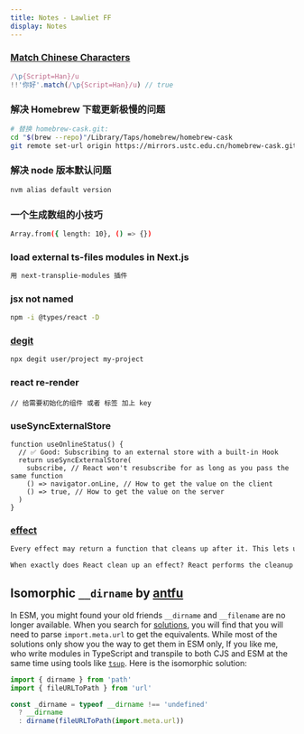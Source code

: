 ```yaml
---
title: Notes - Lawliet FF
display: Notes
---
```


### [Match Chinese Characters](https://antfu.me/posts/match-chinese-characters)

```js
/\p{Script=Han}/u
!!'你好'.match(/\p{Script=Han}/u) // true
```

### 解决 Homebrew 下载更新极慢的问题

```bash
# 替换 homebrew-cask.git:
cd "$(brew --repo)"/Library/Taps/homebrew/homebrew-cask
git remote set-url origin https://mirrors.ustc.edu.cn/homebrew-cask.git
```

### 解决 node 版本默认问题

```bash
nvm alias default version
```

### 一个生成数组的小技巧

```bash
Array.from({ length: 10}, () => {})
```
### load external ts-files modules in Next.js

```bash
用 next-transplie-modules 插件
```
### jsx not named

```bash
npm -i @types/react -D
```
### [degit](https://github.com/Rich-Harris/degit)

```bash
npx degit user/project my-project
```

### react re-render

```tsx
// 给需要初始化的组件 或者 标签 加上 key
```

### useSyncExternalStore

```tsx
function useOnlineStatus() {
  // ✅ Good: Subscribing to an external store with a built-in Hook
  return useSyncExternalStore(
    subscribe, // React won't resubscribe for as long as you pass the same function
    () => navigator.onLine, // How to get the value on the client
    () => true, // How to get the value on the server
  )
}
```

### [effect](https://beta.reactjs.org/learn/synchronizing-with-effects)

```md
Every effect may return a function that cleans up after it. This lets us keep the logic for adding and removing subscriptions close to each other. They’re part of the same effect!

When exactly does React clean up an effect? React performs the cleanup when the component unmounts. However, as we learned earlier, effects run for every render and not just once. This is why React also cleans up effects from the previous render before running the effects next time. We’ll discuss why this helps avoid bugs and how to opt out of this behavior in case it creates performance issues later below.
```

## Isomorphic `__dirname` by [antfu](https://antfu.me/notes#isomorphic-dirname)

In ESM, you might found your old friends `__dirname` and `__filename` are no longer available. When you search for [solutions](https://stackoverflow.com/questions/46745014/alternative-for-dirname-in-node-when-using-the-experimental-modules-flag), you will find that you will need to parse `import.meta.url` to get the equivalents. While most of the solutions only show you the way to get them in ESM only, If you like me, who write modules in TypeScript and transpile to both CJS and ESM at the same time using tools like [`tsup`](https://tsup.egoist.sh/). Here is the isomorphic solution: 

```js
import { dirname } from 'path'
import { fileURLToPath } from 'url'

const _dirname = typeof __dirname !== 'undefined'
  ? __dirname
  : dirname(fileURLToPath(import.meta.url))
```

